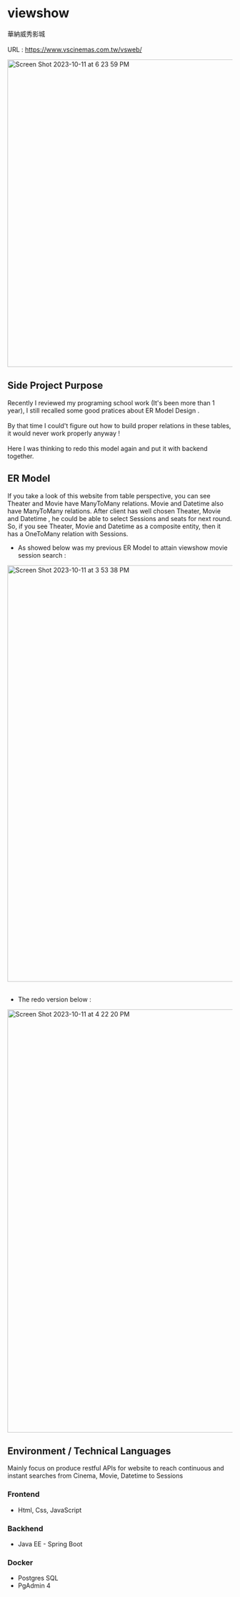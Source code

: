 # viewshow
華納威秀影城<br></br>
URL : https://www.vscinemas.com.tw/vsweb/

<img width="688" alt="Screen Shot 2023-10-11 at 6 23 59 PM" src="https://github.com/chenchenghung/viewshow/assets/29514988/3f2f76f1-372b-4d50-ade2-906069333db5">


## Side Project Purpose
Recently I reviewed my programing school work (It's been more than 1 year), I still recalled some good pratices about ER Model Design . <br></br>
By that time I could't figure out how to build proper relations in these tables, it would never work properly anyway ! <br></br>
Here I was thinking to redo this model again and put it with backend together.   

## ER Model
If you take a look of this website from table perspective, you can see Theater and Movie have ManyToMany relations. Movie and Datetime also have ManyToMany relations. After client has well chosen
Theater, Movie and Datetime , he could be able to select Sessions and seats for next round. So, if you see Theater, Movie and Datetime as a composite entity, then it has a OneToMany relation with Sessions.

* As showed below was my previous ER Model to attain viewshow movie session search :

<img width="932" alt="Screen Shot 2023-10-11 at 3 53 38 PM" src="https://github.com/chenchenghung/viewshow/assets/29514988/572c0b78-2dbb-4248-a422-8e5a3e0e3e3f">
<br></br>

* The redo version below :

<img width="947" alt="Screen Shot 2023-10-11 at 4 22 20 PM" src="https://github.com/chenchenghung/viewshow/assets/29514988/c21c4b71-e3c5-463f-a62d-2a7eac32e5e2">

## Environment / Technical Languages
Mainly focus on produce restful APIs for website to reach continuous and instant searches from Cinema, Movie, Datetime to Sessions 
### Frontend
* Html, Css, JavaScript
### Backhend
* Java EE - Spring Boot
### Docker
* Postgres SQL
* PgAdmin 4
